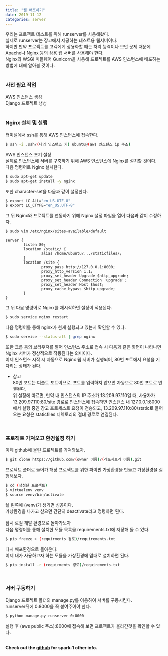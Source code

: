 ```yaml
---
title: "웹 배포하기"
date: 2019-11-12
categories: server
---
```


우리는 프로젝트 테스트를 위해 runserver를 사용해왔다. <br>
실제로 runserver는 장고에서 제공하는 테스트용 웹서버이다. <br>
하지만 만약 프로젝트를 고객에게 상용화할 때는 처리 능력이나 보안 문제 때문에 Apache나 Nginx 등의 상용 웹 서버를 사용해야 한다. <br>
Nginx와 WSGI 미들웨어 Gunicorn을 사용해 프로젝트를 AWS 인스턴스에 배포하는 방법에 대해 알아볼 것이다. <br>
<br>

### 사전 필요 작업
AWS 인스턴스 생성 <br>
Django 프로젝트 생성 <br>
<br>

### Nginx 설치 및 실행
터미널에서 ssh를 통해 AWS 인스턴스에 접속한다. <br>
```bash
$ ssh -i .ssh/(나의 인스턴스 키) ubuntu@(aws 인스턴스 ip 주소)
```
AWS 인스턴스 초기 설정 <br>
실제로 인스턴스에 서버를 구축하기 위해 AWS 인스턴스에 Nginx를 설치할 것이다. <br>
다음 명령어로 Nginx 설치한다. <br>
```bash
$ sudo apt-get update
$ sudo apt-get install -y nginx
```
또한 character-set을 다음과 같이 설정한다. <br>
```bash
$ export LC_ALL="en_US.UTF-8"
$ export LC_CTYPE="en_US.UTF-8"
```
그 뒤 Nginx와 프로젝트를 연동하기 위해 Nginx 설정 파일을 열어 다음과 같이 수정하자. <br>
```bash
$ sudo vim /etc/nginx/sites-available/default
```
```
server { 
        listen 80; 
        location /static/ { 
                alias /home/ubuntu/.../staticfiles/; 
        } 
        location /site { 
                proxy_pass http://127.0.0.1:8000; 
                proxy_http_version 1.1; 
                proxy_set_header Upgrade $http_upgrade;
                proxy_set_header Connection 'upgrade';
                proxy_set_header Host $host;
                proxy_cache_bypass $http_upgrade; 
        } 
}
```
그 뒤 다음 명령어로 Nginx를 재시작하면 설정이 적용된다. <br>
```bash
$ sudo service nginx restart
```
다음 명령어를 통해 nginx가 현재 실행되고 있는지 확인할 수 있다. <br>
```bash
$ sudo service --status-all | grep nginx
```
또한 크롬 등의 브라우저를 열어 인스턴스 주소로 접속 시 다음과 같은 화면이 나타나면 Nginx 서버가 정상적으로 작동된다는 의미이다. <br>
이제 인스턴스 시작 시 자동으로 Nginx 웹 서버가 실행되어, 80번 포트에서 요청을 기다리는 상태가 된다. <br>

* 참고 <br>
80번 포트는 디폴트 포트이므로, 포트를 입력하지 않으면 자동으로 80번 포트로 연결된다. <br>
위 설정에 따르면, 만약 내 인스턴스의 IP 주소가 13.209.97.110일 때, 사용자가 13.209.97.110:80/site 경로로 인스턴스에 접속하면 인스턴스 내 127.0.0.1:8000에서 실행 중인 장고 프로세스로 요청이 전송되고, 13.209.97.110:80/static로 들어오는 요청은 staticfiles 디렉토리의 절대 경로로 연결된다.  <br>
<br>

### 프로젝트 가져오고 환경설정 하기
이제 github에 올린 프로젝트를 가져와보자. <br>
```bash
$ git clone https://github.com/(owner 이름)/(레포지토리 이름).git
```
프로젝트 폴더로 들어가 해당 프로젝트를 위한 파이썬 가상환경을 만들고 가상환경을 실행해보자. <br>
```bash
$ cd (생성된 프로젝트)
$ virtualenv venv
$ source venv/bin/activate
```
쉘 왼쪽에 (venv)가 생기면 성공이다. <br>
가상환경을 나가고 싶으면 간단히 deactivate라고 명령하면 된다. <br>
<br>
잠시 로컬 개발 환경으로 돌아가보자 <br>
다음 명령어를 통해 설치한 모듈 목록을 requirements.txt에 저장해 둘 수 있다. <br>
```bash
$ pip freeze > (requirments 경로)/requirements.txt
```
다시 배포환경으로 돌아온다. <br>
이제 내가 사용하고자 하는 모듈을 가상환경에 맘대로 설치하면 된다. <br>
```bash
$ pip install -r (requirments 경로)/requirements.txt
```
<br>

### 서버 구동하기
Django 프로젝트 폴더의 manage.py를 이용하여 서버를 구동시킨다. <br>
runserver뒤에 0:8000을 꼭 붙여주어야 한다. <br>
```bash
$ python manage.py runserver 0:8000
```
실행 후 (aws public 주소):8000에 접속해 보면 프로젝트가 올라간것을 확인할 수 있다. <br>
<br>

**Check out the [github] for spark-1 other info.** 

[github]:   https://github.com/spark-1
